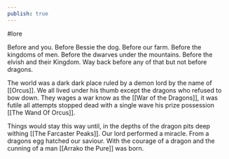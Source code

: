 ```yaml
---
publish: true
---
```


#lore 

Before and you. Before Bessie the dog. Before our farm. Before the kingdoms of men. Before the dwarves under the mountains. Before the elvish and their Kingdom. Way back before any of that but not before dragons.

The world was a dark dark place ruled by a demon lord by the name of [[Orcus]]. We all lived under his thumb except the dragons who refused to bow down. They wages a war know as the [[War of the Dragons]], it was futile all attempts stopped dead with a single wave his prize possession [[The Wand Of Orcus]].

Things would stay this way until, in the depths of the dragon pits deep withing [[The Farcaster Peaks]]. Our lord performed a miracle. From a dragons egg hatched our saviour. With the courage of a dragon and the cunning of a man [[Arrako the Pure]] was born.


